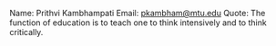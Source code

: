Name: Prithvi Kambhampati
Email: pkambham@mtu.edu
Quote: The function of education is to teach one to think intensively and to think critically.
